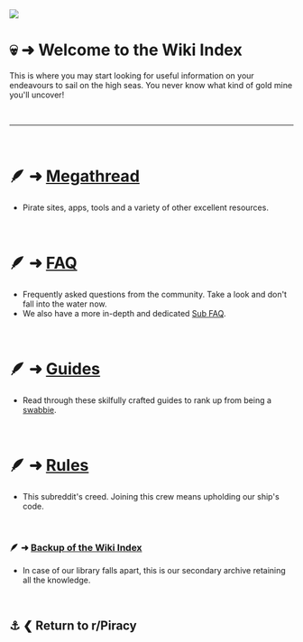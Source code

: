 &nbsp;

![](%%index%%)

# 💀 ➜ Welcome to the Wiki Index
This is where you may start looking for useful information on your endeavours to sail on the high seas. You never know what kind of gold mine you'll uncover!

&nbsp;

---

&nbsp;

# 🪶 ➜ [**Megathread**](https://www.reddit.com/r/Piracy/wiki/megathread/)
- Pirate sites, apps, tools and a variety of other excellent resources.

&nbsp;

# 🪶 ➜ [**FAQ**](https://www.reddit.com/r/piracy/wiki/faq/)
- Frequently asked questions from the community. Take a look and don't fall into the water now.
- We also have a more in-depth and dedicated [Sub FAQ](https://www.reddit.com/r/piracy/wiki/subfaq/).

&nbsp;

# 🪶 ➜ [**Guides**](https://www.reddit.com/r/piracy/wiki/guides/)
- Read through these skilfully crafted guides to rank up from being a [swabbie](https://www.google.com/search?q=define+swabbie+pirate).

&nbsp;

# 🪶 ➜ [**Rules**](https://www.reddit.com/r/Piracy/wiki/piracy_rules/)
- This subreddit's creed. Joining this crew means upholding our ship's code.

&nbsp;

### 🪶 ➜ [Backup of the Wiki Index](https://notabug.org/TheChumBucket/PiracySubreddit/src/master/wiki)
- In case of our library falls apart, this is our secondary archive retaining all the knowledge.

&nbsp;

⚓ ❮ Return to **r/Piracy**
---
